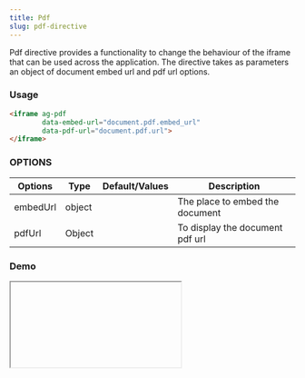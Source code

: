 ```yaml
---
title: Pdf
slug: pdf-directive
---
```


Pdf directive provides a  functionality to change the behaviour of the iframe that can be used across the application.  The directive takes as parameters an object of document embed url and pdf url options.

### Usage
```html
<iframe ag-pdf
        data-embed-url="document.pdf.embed_url"
        data-pdf-url="document.pdf.url">
</iframe>
```

### OPTIONS
| Options                  | Type         	   | Default/Values      |   Description              |
| ------------------------ | ----------------- | ------------------- | -------------------------- |      
| embedUrl                 | object            |                     | The place to embed the document|
| pdfUrl                   | Object            |                     | To display the document pdf url|


### Demo
<iframe ag-pdf
        ng-if="isMSIE"
        data-embed-url="document.pdf.embed_url"
        data-pdf-url="document.pdf.url">
</iframe>
